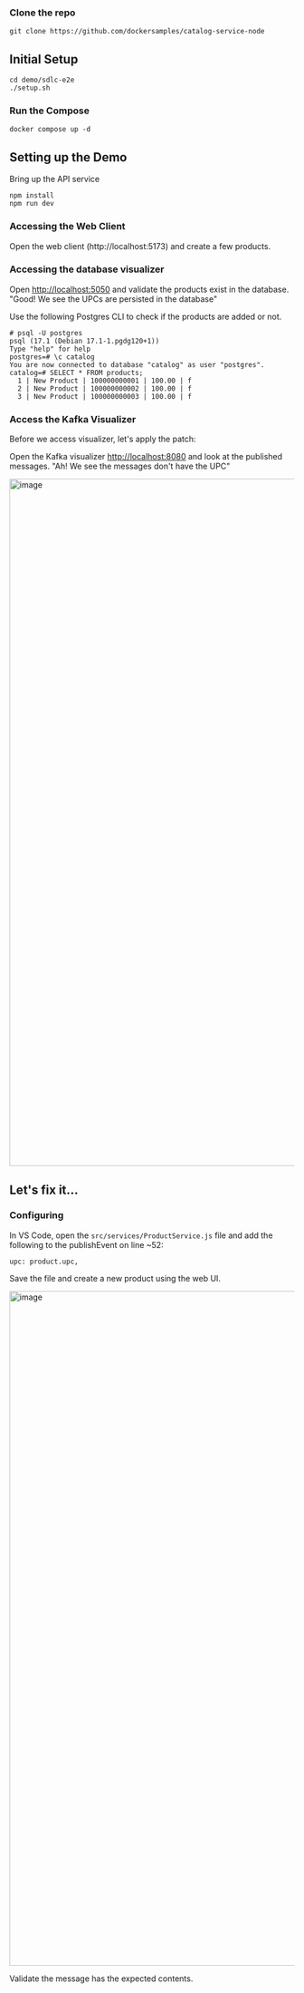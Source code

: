 
### Clone the repo

```
git clone https://github.com/dockersamples/catalog-service-node
```


## Initial Setup

```
cd demo/sdlc-e2e
./setup.sh
```


### Run the Compose

```
docker compose up -d
```

## Setting up the Demo


Bring up the API service


```
npm install
npm run dev
```


### Accessing the Web Client

Open the web client (http://localhost:5173) and create a few products.

### Accessing the database visualizer

Open [http://localhost:5050](http://localhost:5050) and validate the products exist in the database.
"Good! We see the UPCs are persisted in the database"


Use the following Postgres CLI to check if the products are added or not.

```
# psql -U postgres
psql (17.1 (Debian 17.1-1.pgdg120+1))
Type "help" for help
postgres=# \c catalog
You are now connected to database "catalog" as user "postgres".
catalog=# SELECT * FROM products;
  1 | New Product | 100000000001 | 100.00 | f
  2 | New Product | 100000000002 | 100.00 | f
  3 | New Product | 100000000003 | 100.00 | f
```



### Access the Kafka Visualizer

Before we access visualizer, let's apply the patch:



Open the Kafka visualizer [http://localhost:8080](http://localhost:8080) and look at the published messages.
"Ah! We see the messages don't have the UPC"

<img width="1213" alt="image" src="https://github.com/user-attachments/assets/a3e3ff3d-f08c-4168-bfb2-e59800be4d58" />



## Let's fix it...


### Configuring

In VS Code, open the `src/services/ProductService.js` file and add the following to the publishEvent on line ~52:

```
upc: product.upc,
```

Save the file and create a new product using the web UI.


<img width="1191" alt="image" src="https://github.com/user-attachments/assets/32c5ba6c-60c1-403b-9962-50c501a5e996" />

Validate the message has the expected contents.
